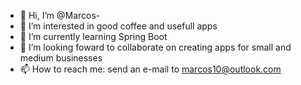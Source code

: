 - 👋 Hi, I’m @Marcos-
- 👀 I’m interested in good coffee and usefull apps
- 🌱 I’m currently learning Spring Boot
- 💞️ I’m looking foward to collaborate on creating apps for small and medium businesses
- 📫 How to reach me: send an e-mail to marcos10@outlook.com

<!---
Marcos-/Marcos- is a ✨ special ✨ repository because its `README.md` (this file) appears on your GitHub profile.
You can click the Preview link to take a look at your changes.
--->

